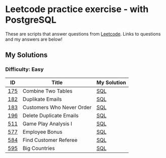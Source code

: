 # Leetcode practice exercise - with PostgreSQL

These are scripts that answer questions from [Leetcode](https://leetcode.com/problemset/). Links to questions and my answers are below!

## My Solutions

### Difficulty: Easy

| ID | Title | My Solution |
| --- | --- | --- |
| [175](https://leetcode.com/problems/combine-two-tables/description/) |Combine Two Tables| [SQL](Easy/175_Combine_Two_Tables.sql)
| [182](https://leetcode.com/problems/duplicate-emails/) |Duplikate Emails | [SQL](Easy/182_Duplicate_Emails.sql)
| [183](https://leetcode.com/problems/customers-who-never-order/description/) |Customers Who Never Order| [SQL](Easy/183_Customers_Who_Never_Order.sql)
| [196](https://leetcode.com/problems/delete-duplicate-emails/description/) |Delete Duplicate Emails | [SQL](Easy/196_Delete_Duplicate_Emails.sql)
| [511](https://leetcode.com/problems/game-play-analysis-i/description/) | Game Play Analysis I | [SQL](Easy/511_Game_Play_Analysis_I.sql)
| [577](https://leetcode.com/problems/employee-bonus/) |Employee Bonus | [SQL](Easy/577_Employee_Bonus.sql)
| [584](https://leetcode.com/problems/find-customer-referee/description/) | Find Customer Referee| [SQL](Easy/584_Find_Customer_Referee.sql)
| [595](https://leetcode.com/problems/big-countries/description/) |Big Countries| [SQL](Easy/595_Big_Countries.sql)









